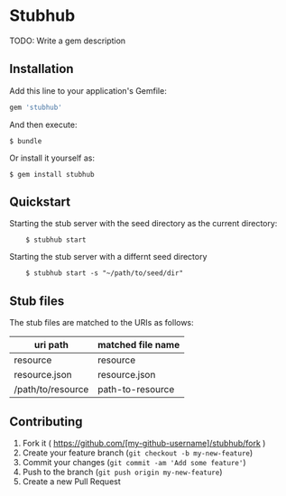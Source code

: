# Stubhub

TODO: Write a gem description

## Installation

Add this line to your application's Gemfile:

```ruby
gem 'stubhub'
```

And then execute:

    $ bundle

Or install it yourself as:

    $ gem install stubhub

## Quickstart

Starting the stub server with the seed directory as the current directory:

		$ stubhub start

Starting the stub server with a differnt seed directory

		$ stubhub start -s "~/path/to/seed/dir"

## Stub files

The stub files are matched to the URIs as follows:

| uri path            | matched file name   |
| ------------------- | ------------------- |
| resource            | resource            |
| resource.json       | resource.json       |
| /path/to/resource   | path-to-resource    |

## Contributing

1. Fork it ( https://github.com/[my-github-username]/stubhub/fork )
2. Create your feature branch (`git checkout -b my-new-feature`)
3. Commit your changes (`git commit -am 'Add some feature'`)
4. Push to the branch (`git push origin my-new-feature`)
5. Create a new Pull Request
